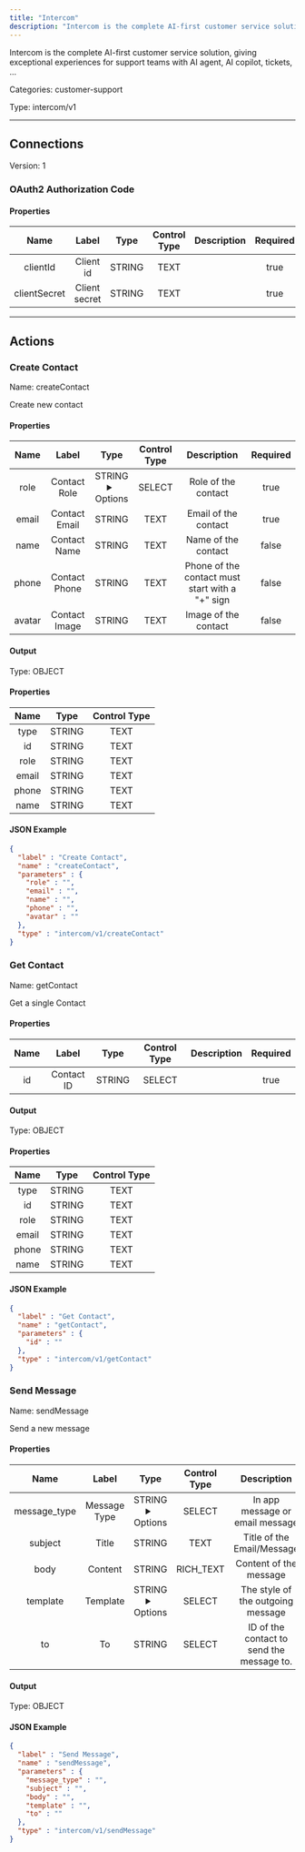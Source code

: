 ```yaml
---
title: "Intercom"
description: "Intercom is the complete AI-first customer service solution, giving exceptional experiences for support teams with AI agent, AI copilot, tickets, ..."
---
```


Intercom is the complete AI-first customer service solution, giving exceptional experiences for support teams with AI agent, AI copilot, tickets, ...


Categories: customer-support


Type: intercom/v1

<hr />



## Connections

Version: 1


### OAuth2 Authorization Code

#### Properties

|      Name       |      Label     |     Type     |    Control Type     |     Description     | Required |
|:---------------:|:--------------:|:------------:|:-------------------:|:-------------------:|:--------:|
| clientId | Client id | STRING | TEXT |  | true |
| clientSecret | Client secret | STRING | TEXT |  | true |





<hr />



## Actions


### Create Contact
Name: createContact

Create new contact

#### Properties

|      Name       |      Label     |     Type     |    Control Type     |     Description     | Required |
|:---------------:|:--------------:|:------------:|:-------------------:|:-------------------:|:--------:|
| role | Contact Role | STRING <details> <summary> Options </summary> user, lead </details> | SELECT | Role of the contact | true |
| email | Contact Email | STRING | TEXT | Email of the contact | true |
| name | Contact Name | STRING | TEXT | Name of the contact | false |
| phone | Contact Phone | STRING | TEXT | Phone of the contact must start with a "+" sign | false |
| avatar | Contact Image | STRING | TEXT | Image of the contact | false |


#### Output



Type: OBJECT


#### Properties

|     Name     |     Type     |    Control Type     |
|:------------:|:------------:|:-------------------:|
| type | STRING | TEXT |
| id | STRING | TEXT |
| role | STRING | TEXT |
| email | STRING | TEXT |
| phone | STRING | TEXT |
| name | STRING | TEXT |




#### JSON Example
```json
{
  "label" : "Create Contact",
  "name" : "createContact",
  "parameters" : {
    "role" : "",
    "email" : "",
    "name" : "",
    "phone" : "",
    "avatar" : ""
  },
  "type" : "intercom/v1/createContact"
}
```


### Get Contact
Name: getContact

Get a single Contact

#### Properties

|      Name       |      Label     |     Type     |    Control Type     |     Description     | Required |
|:---------------:|:--------------:|:------------:|:-------------------:|:-------------------:|:--------:|
| id | Contact ID | STRING | SELECT |  | true |


#### Output



Type: OBJECT


#### Properties

|     Name     |     Type     |    Control Type     |
|:------------:|:------------:|:-------------------:|
| type | STRING | TEXT |
| id | STRING | TEXT |
| role | STRING | TEXT |
| email | STRING | TEXT |
| phone | STRING | TEXT |
| name | STRING | TEXT |




#### JSON Example
```json
{
  "label" : "Get Contact",
  "name" : "getContact",
  "parameters" : {
    "id" : ""
  },
  "type" : "intercom/v1/getContact"
}
```


### Send Message
Name: sendMessage

Send a new message

#### Properties

|      Name       |      Label     |     Type     |    Control Type     |     Description     | Required |
|:---------------:|:--------------:|:------------:|:-------------------:|:-------------------:|:--------:|
| message_type | Message Type | STRING <details> <summary> Options </summary> inapp, email </details> | SELECT | In app message or email message | true |
| subject | Title | STRING | TEXT | Title of the Email/Message | true |
| body | Content | STRING | RICH_TEXT | Content of the message | true |
| template | Template | STRING <details> <summary> Options </summary> plain, personal </details> | SELECT | The style of the outgoing message | true |
| to | To | STRING | SELECT | ID of the contact to send the message to. | true |


#### Output



Type: OBJECT





#### JSON Example
```json
{
  "label" : "Send Message",
  "name" : "sendMessage",
  "parameters" : {
    "message_type" : "",
    "subject" : "",
    "body" : "",
    "template" : "",
    "to" : ""
  },
  "type" : "intercom/v1/sendMessage"
}
```




